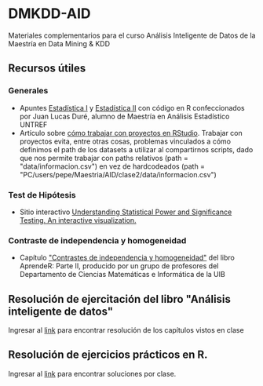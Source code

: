 # DMKDD-AID
Materiales complementarios para el curso Análisis Inteligente de Datos de la Maestría en Data Mining &amp; KDD

## Recursos útiles 

### Generales
* Apuntes [Estadística I](https://rpubs.com/nievejuan21/797443) y [Estadística II](https://rpubs.com/nievejuan21/851103) con código en R confeccionados por Juan Lucas Duré, alumno de Maestría en Análisis Estadístico UNTREF
* Artículo sobre [cómo trabajar con proyectos en RStudio](https://support.rstudio.com/hc/en-us/articles/200526207-Using-RStudio-Projects). Trabajar con proyectos evita, entre otras cosas, problemas vinculados a cómo definimos el path de los datasets a utilizar al compartirnos scripts, dado que nos permite trabajar con paths relativos (path = "data/informacion.csv") en vez de hardcodeados (path = "PC/users/pepe/Maestria/AID/clase2/data/informacion.csv")

### Test de Hipótesis
* Sitio interactivo [Understanding Statistical Power and Significance Testing. An interactive visualization.](https://rpsychologist.com/d3/nhst/)

### Contraste de independencia y homogeneidad
* Capítulo ["Contrastes de independencia y homogeneidad"](https://aprender-uib.github.io/AprendeR2/chap-indep.html) del libro AprendeR: Parte II, producido por un grupo de profesores del Departamento de Ciencias Matemáticas e Informática de la UIB 
## Resolución de ejercitación del libro "Análisis inteligente de datos"
	
Ingresar al [link](https://github.com/mcnanton/DMKDD-AID/blob/main/Resolucion%20Ejercitacion%20Libro%20Analisis%20Inteligente%20de%20Datos/Indice.md) para encontrar resolución de los capítulos vistos en clase

## Resolución de ejercicios prácticos en R. 

Ingresar al [link](https://github.com/mcnanton/DMKDD-AID/blob/main/Resolucion%20Ejercitacion%20en%20R/Indice.md) para encontrar soluciones por clase. 
